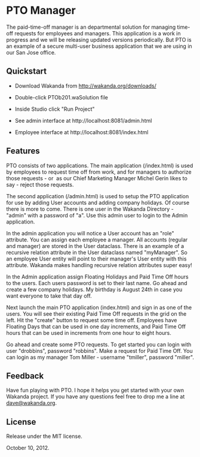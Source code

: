 # PTO ManagerThe paid-time-off manager is an departmental solution for managing time-off requests for employees and managers. This application is a work in progress and we will be releasing updated versions periodically. But PTO is an example of a secure multi-user business application that we are using in our San Jose office.## Quickstart* Download Wakanda from http://wakanda.org/downloads/* Double-click PTOb201.waSolution file* Inside Studio click "Run Project"* See admin interface at http://localhost:8081/admin.html* Employee interface at http://localhost:8081/index.html## FeaturesPTO consists of two applications. The main application (/index.html) is used by employees to request time off from work, and for managers to authorize those requests - or  as our Chief Marketing Manager Michel Gerin likes to say - reject those requests. The second application (/admin.html) is used to setup the PTO application for use by adding User accounts and adding company holidays. Of course there is more to come. There is one user in the Wakanda Directory - "admin" with a password of "a". Use this admin user to login to the Admin application. In the admin application you will notice a User account has an "role" attribute. You can assign each employee a manager. All accounts (regular and manager) are stored in the User dataclass. There is an example of a recursive relation attribute in the User dataclass named "myManager". So an employee User entity will point to their manager's User entity with this attribute. Wakanda makes handling recursive relation attributes super easy!In the Admin application assign Floating Holidays and Paid Time Off hours to the users. Each users password is set to their last name. Go ahead and create a few company holidays. My birthday is August 24th in case you want everyone to take that day off.Next launch the main PTO application (index.html) and sign in as one of the users. You will see their existing Paid Time Off requests in the grid on the left. Hit the "create" button to request some time off. Employees have Floating Days that can be used in one day increments, and Paid Time Off hours that can be used in increments from one hour to eight hours. Go ahead and create some PTO requests. To get started you can login with user "drobbins", password "robbins". Make a request for Paid Time Off. You can login as my manager Tom Miller - username "tmiller", password "miller".## FeedbackHave fun playing with PTO. I hope it helps you get started with your own Wakanda project. If you have any questions feel free to drop me a line at dave@wakanda.org.## LicenseRelease under the MIT license.October 10, 2012.